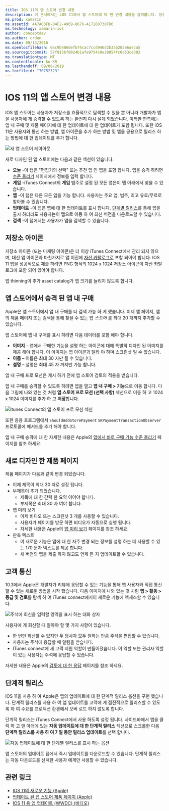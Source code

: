 ```yaml
---
title: IOS 11의 앱 스토어 변경 내용
description: 이 문서에서는 iOS 11에서 앱 스토어에 대 한 변경 내용을 살펴봅니다. 응용 프로그램의 저장소 아이콘, 앱 내 구매, 다시 디자인 된 제품 페이지, 고객 통신 및 단계적 릴리스를 설명 합니다.
ms.prod: xamarin
ms.assetid: 4A7A03FD-B4F2-4969-8676-A17260730FD6
ms.technology: xamarin-ios
author: conceptdev
ms.author: crdun
ms.date: 09/13/2016
ms.openlocfilehash: 0ac9b486defb74cac7ccd946d2b35b283e6aeca5
ms.sourcegitcommit: 57f815bf0024b1afe9754c0e28054fc0a53ce302
ms.translationtype: MT
ms.contentlocale: ko-KR
ms.lasthandoff: 09/06/2019
ms.locfileid: "70752323"
---
```

# <a name="app-store-changes-in-ios-11"></a>IOS 11의 앱 스토어 변경 내용

IOS 앱 스토어는 사용자가 저장소를 효율적으로 탐색할 수 있을 뿐 아니라 개발자가 앱을 사용자에 게 승격할 수 있도록 하는 완전히 다시 설계 되었습니다. 이러한 판촉에는 앱 내 구매 및 제품 페이지에 대 한 업데이트에 대 한 업데이트가 포함 됩니다. 또한 iOS 11은 사용자와 통신 하는 방법, 앱 아이콘을 추가 하는 방법 및 앱을 공용으로 릴리스 하는 방법에 대 한 업데이트를 추가 합니다.

![새 앱 스토어 레이아웃](app-store-changes-images/image3.jpg)

새로 디자인 된 앱 스토어에는 다음과 같은 섹션이 있습니다.

- **오늘** -이 탭은 "편집기의 선택" 또는 추천 앱 인 앱을 포함 합니다. 앱을 승격 하려면 [수준 올리기](https://developer.apple.com//contact/app-store/promote/) 페이지에서 정보를 입력 합니다.
- **게임** -iTunes Connect의 **게임** 범주로 설정 된 모든 앱은이 탭 아래에서 찾을 수 있습니다.
- **앱** -이 탭은 다른 모든 앱을 기능 합니다. 사용자는 주요 앱, 범주, 최고 유료/무료로 찾아볼 수 있습니다.
- **업데이트** -이 앱은 앱에 대 한 업데이트를 표시 합니다. [단계별 릴리스](#Phased_Release)를 통해 앱을 출시 하더라도 사용자는이 탭으로 이동 하 여 최신 버전을 다운로드할 수 있습니다.
- **검색** -이 탭에서는 사용자가 앱을 검색할 수 있습니다.

## <a name="store-icon"></a>저장소 아이콘

저장소 아이콘 (또는 마케팅 아이콘)은 더 이상 iTunes Connect에서 관리 되지 않으며, 대신 앱 아이콘과 마찬가지로 앱 이진에 [자산 카탈로그로](~/ios/app-fundamentals/images-icons/app-icons.md) 포함 되어야 합니다. IOS 11 앱을 성공적으로 제출 하려면 PNG 형식의 1024 x 1024 저장소 아이콘이 자산 카탈로그에 포함 되어 있어야 합니다.

앱 thinning이 추가 asset catalog가 앱 크기를 늘리지 않도록 합니다.

## <a name="in-app-purchases-promoted-in-the-app-store"></a>앱 스토어에서 승격 된 앱 내 구매

Apple은 앱 스토어에서 앱 내 구매를 더 검색 가능 하 게 했습니다. 이제 앱 페이지, 앱의 제품 페이지 또는 검색을 통해 찾을 수 있는 앱 _스토어_ 를 최대 20 개까지 추가할 수 있습니다.

앱 스토어에 앱 내 구매를 표시 하려면 다음 데이터를 포함 해야 합니다.

- **이미지** – 앱에서 구매한 기능을 설명 하는 아이콘에 대해 특별히 디자인 된 이미지를 제공 해야 합니다. 이 이미지는 앱 아이콘과 달라 야 하며 스크린샷 일 수 없습니다.
- **이름** – 이름은 최대 30 자만 될 수 있습니다.
- **설명** – 설명은 최대 45 자 까지만 가능 합니다.

앱 내 구매 프로 모션은 게시 하기 전에 앱 스토어 검토의 적용을 받습니다.

앱 내 구매를 승격할 수 있도록 하려면 앱을 열고 **앱 내 구매 > 기능**으로 이동 합니다. 다음 그림에 나와 있는 것 처럼 **앱 스토어 프로 모션 (선택 사항)** 섹션으로 이동 하 고 1024 x 1024 이미지를 추가 하 고 **저장**합니다.

![Itunes Connect의 앱 스토어 프로 모션 섹션](app-store-changes-images/image4.png)

또한 응용 프로그램에서 `ShouldAddStorePayment` `SKPaymentTransactionObserver` 프로토콜에 메서드를 추가 해야 합니다.

앱 내 구매 승격에 대 한 자세한 내용은 Apple의 [앱에서 바로 구매 기능 수준 올리기](https://developer.apple.com/app-store/promoting-in-app-purchases/) 페이지를 참조 하세요.

## <a name="redesigned-product-page"></a>새로 디자인 한 제품 페이지

제품 페이지가 다음과 같이 변경 되었습니다.

- 이제 제목이 최대 30 자로 설정 됩니다.
- 부제목이 추가 되었습니다.
  - 제목에 대 한 간략 한 요약 이어야 합니다.
  - 부제목은 최대 30 자 여야 합니다.
- 앱 미리 보기
  - 이제 비디오 또는 스크린샷 3 개를 사용할 수 있습니다.
  - 사용자가 페이지를 방문 하면 비디오가 자동으로 실행 됩니다.
  - 자세한 내용은 Apple의 [앱 미리 보기](https://developer.apple.com/app-store/app-previews/) 페이지를 참조 하세요.
- 판촉 텍스트
  - 이 새로운 기능은 앱에 대 한 자주 변경 되는 정보를 설명 하는 데 사용할 수 있는 170 문자 텍스트를 제공 합니다.
  - 새 버전의 앱을 제출 하지 않고도 언제 든 지 업데이트할 수 있습니다.

## <a name="customer-communication"></a>고객 통신

10.3에서 Apple은 개발자가 리뷰에 응답할 수 있는 기능을 통해 앱 사용자와 직접 통신할 수 있는 새로운 방법을 시작 했습니다. 다음 이미지에 나와 있는 것 처럼 **앱 > 활동 > 등급 및 검토**를 탐색 하 여 iTunes connect에서이 새로운 기능에 액세스할 수 있습니다.

![주석에 회신을 입력할 영역을 표시 하는 대화 상자](app-store-changes-images/image5.png)

사용자에 게 회신할 때 알아야 할 몇 가지 사항이 있습니다.

- 한 번만 회신할 수 있지만 두 당사자 모두 원하는 만큼 주석을 편집할 수 있습니다.
- 사용자는 주석에 응답할 때 알림을 받습니다.
- ITunes connect에 새 고객 지원 역할이 만들어졌습니다. 이 역할 또는 관리자 역할이 있는 사용자는 주석에 응답할 수 있습니다.

자세한 내용은 Apple의 [검토에 대 한 응답](https://developer.apple.com/app-store/responding-to-reviews/) 페이지를 참조 하세요.

<a name="Phased_Release"/>

## <a name="phased-release"></a>단계적 릴리스

IOS 11을 사용 하 여 Apple은 앱의 업데이트에 대 한 단계적 릴리스 옵션을 구현 했습니다. 단계적 릴리스를 사용 하 여 앱 업데이트를 고객에 게 점진적으로 릴리스할 수 있도록 하 여 수요를 프로덕션 환경에서 오버 로드 하지 않도록 합니다.

단계적 릴리스는 iTunes Connect에서 사용 하도록 설정 됩니다. 사이드바에서 앱을 클릭 하 고 맨 아래에 있는 **자동 업데이트에 대 한 단계적 릴리스** 섹션으로 스크롤한 다음 **단계적 릴리스를 사용 하 여 7 일 동안 릴리스 업데이트**를 선택 합니다.

![자동 업데이트에 대 한 단계별 릴리스를 표시 하는 옵션](app-store-changes-images/image6.png)

앱 스토어의 업데이트 탭에서 즉시 업데이트를 다운로드할 수 있습니다. 단계적 릴리스는 자동 다운로드를 선택한 사용자 에게만 사용할 수 있습니다.

## <a name="related-links"></a>관련 링크

- [IOS 11의 새로운 기능 (Apple)](https://developer.apple.com/ios/)
- [업데이트 된 앱 스토어 제품 페이지 (Apple)](https://developer.apple.com/app-store/product-page/)
- [IOS 11 용 앱 업데이트 (WWDC) (비디오)](https://developer.apple.com/videos/play/wwdc2017/204/)
